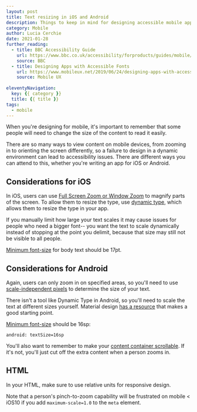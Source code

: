 ```yaml
---
layout: post
title: Text resizing in iOS and Android
description: Things to keep in mind for designing accessible mobile apps.
category: Mobile
author: Lucia Cerchie
date: 2021-01-28
further_reading:
  - title: BBC Accessibility Guide
    url: https://www.bbc.co.uk/accessibility/forproducts/guides/mobile/content-resizing/
    source: BBC
  - title: Designing Apps with Accessible Fonts
    url: https://www.mobileux.net/2019/06/24/designing-apps-with-accessible-fonts/
    source: Mobile UX
   
eleventyNavigation:
  key: {{ category }}
  title: {{ title }}
tags:
  - mobile
---
```


When you're designing for mobile, it's important to remember that some people will need to change the size of the content to read it easily. 

There are so many ways to view content on mobile devices, from zooming in to orienting the screen differently, so a failure to design in a dynamic environment can lead to accessibility issues. There are different ways you can attend to this, whether you're writing an app for iOS or Android.

## Considerations for iOS

In iOS, users can use [Full Screen Zoom or Window Zoom](https://support.apple.com/guide/iphone/zoom-iph3e2e367e/ios) to magnify parts of the screen. To allow them to resize the type, use [dynamic type](https://developer.apple.com/design/human-interface-guidelines/ios/visual-design/typography/#dynamic-type-sizes), which allows them to resize the type in your app.

If you manually limit how large your text scales it may cause issues for people who need a bigger font-- you want the text to scale dynamically instead of stopping at the point you delimit, because that size may still not be visible to all people.

[Minimum font-size](https://uxdesign.cc/guide-for-designing-better-mobile-apps-typography-5796495ef86f) for body text should be 17pt.

## Considerations for Android

Again, users can only zoom in on specified areas, so you'll need to use [scale-independent pixels](https://www.pixel-ruler.net/android-scale-independent-pixel) to determine the size of your text.

There isn't a tool like Dynamic Type in Android, so you'll need to scale the text at different sizes yourself. Material design [has a resource](https://material.io/design/typography/the-type-system.html#type-scale) that makes a good starting point.

[Minimum font-size](https://uxdesign.cc/guide-for-designing-better-mobile-apps-typography-5796495ef86f) should be 16sp:

`android: textSize=16sp`

You'll also want to remember to make your [content container scrollable](https://medium.com/mesmerhq/designing-accessible-text-for-android-variable-font-and-screen-sizes-392fd386aea5). If it's not, you'll just cut off the extra content when a person zooms in.

## HTML

In your HTML, make sure to use relative units for responsive design. 

Note that a person's pinch-to-zoom capability will be frustrated on mobile < iOS10 if you add `maximum-scale=1.0` to the `meta` element.
